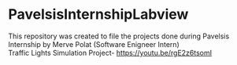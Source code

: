 # PavelsisInternshipLabview     


This repository was created to file the projects done during Pavelsis Internship by Merve Polat (Software Enigneer Intern)   
Traffic Lights Simulation Project- https://youtu.be/rgE2z6tsomI
